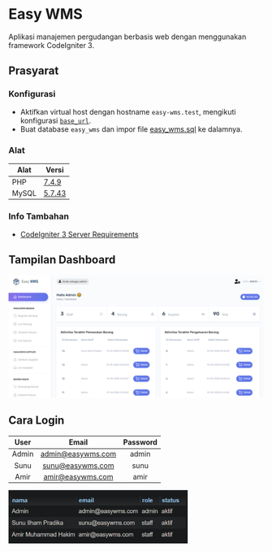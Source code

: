 # Easy WMS

Aplikasi manajemen pergudangan berbasis web dengan menggunakan framework CodeIgniter 3.

## Prasyarat

### Konfigurasi

- Aktifkan virtual host dengan hostname `easy-wms.test`, mengikuti konfigurasi [`base_url`](https://github.com/mramirid/easy-wms/blob/07f4525fa0aa5efe0978679efb60f0915a06426b/application/config/config.php#L26).
- Buat database `easy_wms` dan impor file [easy_wms.sql](./assets/db/easy_wms.sql) ke dalamnya.

### Alat

| Alat  | Versi                                                                                                                                                         |
| ----- | ------------------------------------------------------------------------------------------------------------------------------------------------------------- |
| PHP   | [7.4.9](https://windows.php.net/downloads/releases/archives/#:~:text=8/4/2020%20%202%3A17%20PM%20%20%20%20%2026138091%20php%2D7.4.9%2DWin32%2Dvc15%2Dx64.zip) |
| MySQL | [5.7.43](https://downloads.mysql.com/archives/community/?version=5.7.43)                                                                                      |

### Info Tambahan

- [CodeIgniter 3 Server Requirements](https://codeigniter.com/userguide3/general/requirements.html)

## Tampilan Dashboard

<p align="center">
  <img src="/assets/images/easy-wms.png" alt="Dashboard Screenshot">
</p>

## Cara Login

| User  |       Email       | Password |
| :---: | :---------------: | :------: |
| Admin | admin@easywms.com |  admin   |
| Sunu  | sunu@easywms.com  |   sunu   |
| Amir  | amir@easywms.com  |   amir   |

<img src="/assets/images/users.png" alt="Tabel User" height="105">

